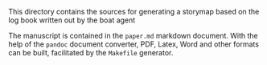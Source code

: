 <!--
SPDX-FileCopyrightText: 2023 Helmholtz-Zentrum hereon GmbH
SPDX-FileContributor: Carsten Lemmen
SPDX-License-Identifier: CC0-1.0
-->

This directory contains the sources for generating a storymap based on the
log book written out by the boat agent

The manuscript is contained in the `paper.md` markdown document.
With the help of the `pandoc` document converter, PDF, Latex, Word and other formats can be built, facilitated by the `Makefile` generator.
